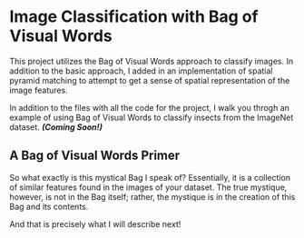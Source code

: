 # Image Classification with Bag of Visual Words

This project utilizes the Bag of Visual Words approach to classify images. In addition to the basic approach, I added in an implementation of spatial pyramid matching to attempt to get a sense of spatial representation of the image features.

In addition to the files with all the code for the project, I walk you throgh an example of using Bag of Visual Words to classify insects from the ImageNet dataset. ***(Coming Soon!)***

## A Bag of Visual Words Primer

So what exactly is this mystical Bag I speak of?  Essentially, it is a collection of similar features found in the images of your dataset. The true mystique, however, is not in the Bag itself; rather, the mystique is in the creation of this Bag and its contents.

And that is precisely what I will describe next!